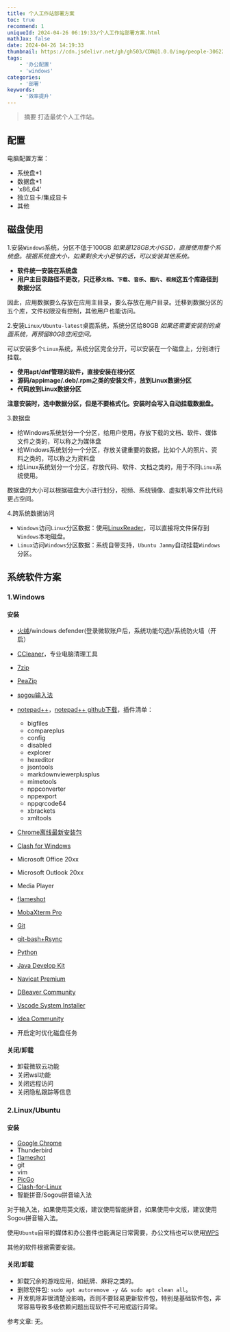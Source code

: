 ```yaml
---
title: 个人工作站部署方案
toc: true
recommend: 1
uniqueId: 2024-04-26 06:19:33/个人工作站部署方案.html
mathJax: false
date: 2024-04-26 14:19:33
thumbnail: https://cdn.jsdelivr.net/gh/gh503/CDN@1.0.0/img/people-3062246_1920.jpg
tags:
    - '办公配置'
    - 'windows'
categories:
    - '部署'
keywords:
    - '效率提升'
---
```

> 摘要
打造最优个人工作站。
<!-- more -->
## 配置
电脑配置方案：
- 系统盘*1
- 数据盘*1
- 'x86_64'
- 独立显卡/集成显卡
- 其他

## 磁盘使用
1.安装`Windows`系统，分区不低于100GB
*如果是128GB大小SSD，直接使用整个系统盘。根据系统盘大小，如果剩余大小足够的话，可以安装其他系统。*

- **软件统一安装在系统盘**
- **用户主目录路径不更改，只迁移`文档`、`下载`、`音乐`、`图片`、`视频`这五个库路径到数据分区**

因此，应用数据要么存放在应用主目录，要么存放在用户目录。迁移到数据分区的五个库，文件权限没有控制，其他用户也能访问。


2.安装`Linux/Ubuntu-latest`桌面系统，系统分区给80GB
*如果还需要安装别的桌面系统，再预留80GB空闲空间。*

可以安装多个`Linux`系统，系统分区完全分开，可以安装在一个磁盘上，分别进行挂载。

- **使用apt/dnf管理的软件，直接安装在根分区**
- **源码/appimage/.deb/.rpm之类的安装文件，放到Linux数据分区**
- **代码放到Linux数据分区**

**注意安装时，选中数据分区，但是不要格式化。安装时会写入自动挂载数据盘。**

3.数据盘
- 给Windows系统划分一个分区，给用户使用，存放下载的文档、软件、媒体文件之类的，可以称之为媒体盘
- 给Windows系统划分一个分区，存放关键重要的数据，比如个人的照片、资料之类的，可以称之为资料盘
- 给Linux系统划分一个分区，存放代码、软件、文档之类的，用于不同`Linux`系统使用。

数据盘的大小可以根据磁盘大小进行划分，视频、系统镜像、虚拟机等文件比代码更占空间。

4.跨系统数据访问
- `Windows`访问`Linux`分区数据：使用[LinuxReader](https://www.diskinternals.com/linux-reader/)，可以直接将文件保存到`Windows`本地磁盘。
- `Linux`访问`Windows`分区数据：系统自带支持，`Ubuntu Jammy`自动挂载`Windows`分区。

## 系统软件方案

### 1.Windows

#### 安装
- [火绒](https://www.huorong.cn/)/windows defender(登录微软账户后，系统功能勾选)/系统防火墙（开启）
- [CCleaner](https://www.ccleaner.com/zh-cn/ccleaner/download)，专业电脑清理工具
- [7zip](https://7-zip.org/)
- [PeaZip](https://peazip.github.io/peazip-64bit.html)
- [sogou输入法](https://shurufa.sogou.com/)
- [notepad++](https://notepad-plus-plus.org/downloads)，[notepad++ github下载](https://github.com/notepad-plus-plus/notepad-plus-plus/releases)，插件清单：
    - bigfiles
    - compareplus
    - config
    - disabled
    - explorer
    - hexeditor
    - jsontools
    - markdownviewerplusplus
    - mimetools
    - nppconverter
    - nppexport
    - nppqrcode64
    - xbrackets
    - xmltools
- [Chrome离线最新安装包](https://dl.google.com/tag/s/appguid%3D%7B8A69D345-D564-463C-AFF1-A69D9E530F96%7D%26iid%3D%7B77CCCA8B-F59C-E570-E701-E2575690F29C%7D%26lang%3Dzh-CN%26browser%3D3%26usagestats%3D0%26appname%3DGoogle%2520Chrome%26needsadmin%3Dprefers%26ap%3Dx64-stable-statsdef_1%26installdataindex%3Dempty/chrome/install/ChromeStandaloneSetup64.exe)
- [Clash for Windows](https://gh503.github.io/2024/04/25/38593e7d79d6/)
- Microsoft Office 20xx
- Microsoft Outlook 20xx
- Media Player
- [flameshot](https://gh503.github.io/2024/04/26/c61d8e482112/)
- [MobaXterm Pro](https://mobaxterm.mobatek.net/download.html)
- [Git](https://git-scm.com/downloads)
- [git-bash+Rsync](https://zhuanlan.zhihu.com/p/679560823)
- [Python](https://www.python.org/downloads/)
- [Java Develop Kit](https://www.oracle.com/java/technologies/downloads/)
- [Navicat Premium](https://www.navicat.com/en/products/navicat-premium)
- [DBeaver Community](https://dbeaver.io/download/)
- [Vscode System Installer](https://code.visualstudio.com/download)
- [Idea Community](https://www.jetbrains.com/zh-cn/idea/download)

- 开启定时优化磁盘任务

#### 关闭/卸载
- 卸载微软云功能
- 关闭wsl功能
- 关闭远程访问
- 关闭隐私跟踪等信息

### 2.Linux/Ubuntu

#### 安装

- [Google Chrome](https://zhuanlan.zhihu.com/p/137114100)
- Thunderbird
- [flameshot](https://gh503.github.io/2024/04/26/c61d8e482112/)
- git
- vim
- [PicGo](https://picgo.github.io/PicGo-Doc/en/guide/#installation)
- [Clash-for-Linux](https://github.com/wnlen/clash-for-linux)
- 智能拼音/Sogou拼音输入法

对于输入法，如果使用英文版，建议使用智能拼音，如果使用中文版，建议使用Sogou拼音输入法。

使用`Ubuntu`自带的媒体和办公套件也能满足日常需要，办公文档也可以使用[WPS](https://www.wps.cn/product/wpslinux)

其他的软件根据需要安装。

#### 关闭/卸载

- 卸载冗余的游戏应用，如纸牌、麻将之类的。
- 删除软件包: `sudo apt autoremove -y && sudo apt clean all`。
- 开发机除非很清楚没影响，否则不要轻易更新软件包，特别是基础软件包，非常容易导致多级依赖问题出现软件不可用或运行异常。


参考文章:
无。
